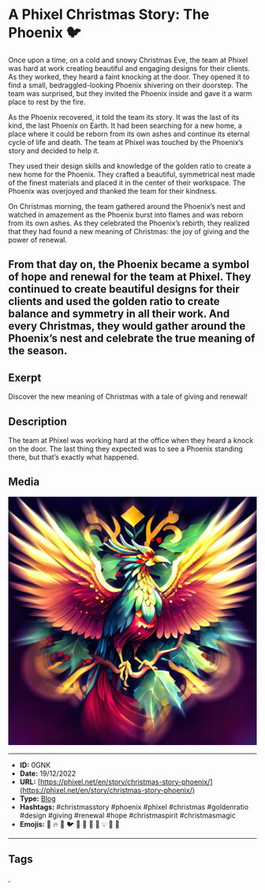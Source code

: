 # A Phixel Christmas Story: The Phoenix 🐦
Once upon a time, on a cold and snowy Christmas Eve, the team at Phixel was hard at work creating beautiful and engaging designs for their clients. As they worked, they heard a faint knocking at the door. They opened it to find a small, bedraggled-looking Phoenix shivering on their doorstep. The team was surprised, but they invited the Phoenix inside and gave it a warm place to rest by the fire.

As the Phoenix recovered, it told the team its story. It was the last of its kind, the last Phoenix on Earth. It had been searching for a new home, a place where it could be reborn from its own ashes and continue its eternal cycle of life and death. The team at Phixel was touched by the Phoenix’s story and decided to help it.

They used their design skills and knowledge of the golden ratio to create a new home for the Phoenix. They crafted a beautiful, symmetrical nest made of the finest materials and placed it in the center of their workspace. The Phoenix was overjoyed and thanked the team for their kindness.

On Christmas morning, the team gathered around the Phoenix’s nest and watched in amazement as the Phoenix burst into flames and was reborn from its own ashes. As they celebrated the Phoenix’s rebirth, they realized that they had found a new meaning of Christmas: the joy of giving and the power of renewal.

From that day on, the Phoenix became a symbol of hope and renewal for the team at Phixel. They continued to create beautiful designs for their clients and used the golden ratio to create balance and symmetry in all their work. And every Christmas, they would gather around the Phoenix’s nest and celebrate the true meaning of the season.
------------
## Exerpt
Discover the new meaning of Christmas with a tale of giving and renewal!
## Description
The team at Phixel was working hard at the office when they heard a knock on the door. The last thing they expected was to see a Phoenix standing there, but that’s exactly what happened.
## Media
<img src="media/f467b130/xmas-phoenix.jpg">

------------
- **ID:** 0GNK
- **Date:** 19/12/2022
- **URL:** [https://phixel.net/en/story/christmas-story-phoenix/](https://phixel.net/en/story/christmas-story-phoenix/)
- **Type:** [Blog](#blog)
- **Hashtags:** #christmasstory #phoenix #phixel #christmas #goldenratio #design #giving #renewal #hope #christmaspirit #christmasmagic
- **Emojis:** 🎄 🔥 💙 🐦 🎁 🎅 🦅 💭 💡 🌟 🙏

------------
## Tags
[ ](# )
